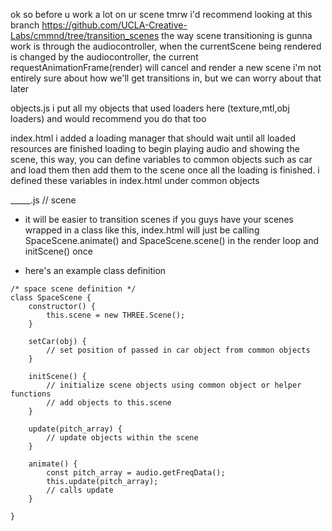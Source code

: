 ok so before u work a lot on ur scene tmrw i'd recommend looking at this branch
https://github.com/UCLA-Creative-Labs/cmmnd/tree/transition_scenes
the way scene transitioning is gunna work is through the audiocontroller, 
when the currentScene being rendered is changed by the audiocontroller, 
the current requestAnimationFrame(render) will cancel and render a new scene
i'm not entirely sure about how we'll get transitions in, but we can worry about that later

objects.js 
i put all my objects that used loaders here (texture,mtl,obj loaders) and would recommend you do that too

index.html
i added a loading manager that should wait until all loaded resources are finished loading to begin playing
audio and showing the scene, this way, you can define variables to common objects such as car and load them 
then add them to the scene once all the loading is finished. i defined these variables in index.html under common objects 

_____.js // scene
* it will be easier to transition scenes if you guys have your scenes wrapped in a class 
like this, index.html will just be calling SpaceScene.animate() and SpaceScene.scene() in the render loop
and initScene() once 

* here's an example class definition
```
/* space scene definition */
class SpaceScene { 
	constructor() { 
		this.scene = new THREE.Scene();
	}

	setCar(obj) { 
		// set position of passed in car object from common objects
	}
	
	initScene() { 
		// initialize scene objects using common object or helper functions
		// add objects to this.scene
	}

	update(pitch_array) {
		// update objects within the scene
	}

	animate() {
        const pitch_array = audio.getFreqData();
		this.update(pitch_array);
		// calls update
    }

}

```

